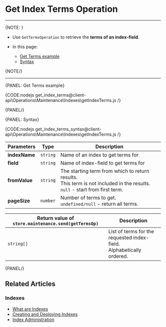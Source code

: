 # Get Index Terms Operation

---

{NOTE: }

* Use `GetTermsOperation` to retrieve the **terms of an index-field**.

* In this page:
    * [Get Terms example](../../../../client-api/operations/maintenance/indexes/get-terms#get-terms-example)
    * [Syntax](../../../../client-api/operations/maintenance/indexes/get-terms#syntax)

{NOTE/}

---

{PANEL: Get Terms example}

{CODE:nodejs get_index_terms@client-api\Operations\Maintenance\Indexes\getIndexTerms.js /}

{PANEL/}

{PANEL: Syntax}

{CODE:nodejs get_index_terms_syntax@client-api\Operations\Maintenance\Indexes\getIndexTerms.js /}

| Parameters | Type | Description |
| - | - | - |
| **indexName** | `string` | Name of an index to get terms for |
| **field** | `string` | Name of index-field to get terms for |
| **fromValue** | `string` | The starting term from which to return results.<br>This term is not included in the results.<br>`null` - start from first term. |
| **pageSize** | `number` | Number of terms to get.<br>`undefined/null` - return all terms.  |

| Return value of `store.maintenance.send(getTermsOp)` | Description |
| - |- |
| `string[]` | List of terms for the requested index-field. <br> Alphabetically ordered. |

{PANEL/}

## Related Articles

### Indexes

- [What are Indexes](../../../../indexes/what-are-indexes)
- [Creating and Deploying Indexes](../../../../indexes/creating-and-deploying)
- [Index Administration](../../../../indexes/index-administration)
